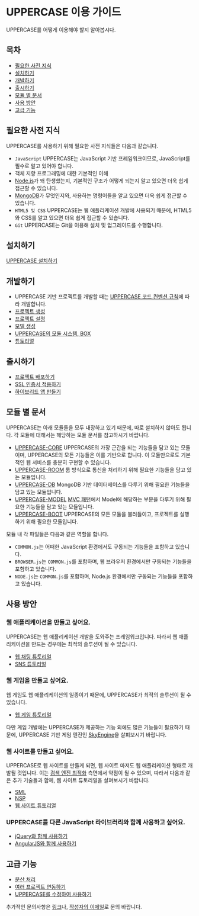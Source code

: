 # UPPERCASE 이용 가이드
UPPERCASE를 어떻게 이용해야 할지 알아봅시다.

## 목차
* [필요한 사전 지식](#필요한-사전-지식)
* [설치하기](#설치하기)
* [개발하기](#개발하기)
* [출시하기](#출시하기)
* [모듈 별 문서](#모듈-별-문서)
* [사용 방안](#사용-방안)
* [고급 기능](#고급-기능)

## 필요한 사전 지식
UPPERCASE를 사용하기 위해 필요한 사전 지식들은 다음과 같습니다.

* `JavaScript` UPPERCASE는 JavaScript 기반 프레임워크이므로, JavaScript를 필수로 알고 있어야 합니다.
* 객체 지향 프로그래밍에 대한 기본적인 이해
* [Node.js](http://nodejs.org)가 왜 탄생했는지, 기본적인 구조가 어떻게 되는지 알고 있으면 더욱 쉽게 접근할 수 있습니다.
* [MongoDB](http://www.mongodb.org)가 무엇인지와, 사용하는 명령어들을 알고 있으면 더욱 쉽게 접근할 수 있습니다.
* `HTML5 및 CSS` UPPERCASE는 웹 애플리케이션 개발에 사용되기 때문에, HTML5와 CSS를 알고 있으면 더욱 쉽게 접근할 수 있습니다.
* `Git` UPPERCASE는 Git을 이용해 설치 및 업그레이드를 수행합니다.

## 설치하기
[UPPERCASE 설치하기](INSTALL.md)

## 개발하기
* UPPERCASE 기반 프로젝트를 개발할 때는 [UPPERCASE 코드 컨벤션 규칙](GUIDE/CONVENTION.md)에 따라 개발합니다.
* [프로젝트 생성](GUIDE/CREATE_PROJECT.md)
* [프로젝트 설정](GUIDE/CONFIGURATION.md)
* [모델 생성](GUIDE/CREATE_MODEL.md)
* [UPPERCASE의 모듈 시스템, BOX](GUIDE/BOX.md)
* [튜토리얼](TUTORIAL.md)

## 출시하기
* [프로젝트 배포하기](GUIDE/DEPLOY.md)
* [SSL 인증서 적용하기](GUIDE/SSL.md)
* [하이브리드 앱 만들기](GUIDE/HYBRID_APP.md)

## 모듈 별 문서
UPPERCASE는 아래 모듈들을 모두 내장하고 있기 때문에, 따로 설치하지 않아도 됩니다. 각 모듈에 대해서는 해당하는 모듈 문서를 참고하시기 바랍니다.
* [UPPERCASE-CORE](GUIDE/UPPERCASE-CORE.md) UPPERCASE의 가장 근간을 되는 기능들을 담고 있는 모듈이며, UPPERCASE의 모든 기능들은 이를 기반으로 합니다. 이 모듈만으로도 기본적인 웹 서비스를 충분히 구현할 수 있습니다.
* [UPPERCASE-ROOM](GUIDE/UPPERCASE-ROOM.md) 룸 방식으로 통신을 처리하기 위해 필요한 기능들을 담고 있는 모듈입니다.
* [UPPERCASE-DB](GUIDE/UPPERCASE-DB.md) MongoDB 기반 데이터베이스를 다루기 위해 필요한 기능들을 담고 있는 모듈입니다.
* [UPPERCASE-MODEL](GUIDE/UPPERCASE-MODEL.md) [MVC 패턴](https://ko.wikipedia.org/wiki/%EB%AA%A8%EB%8D%B8-%EB%B7%B0-%EC%BB%A8%ED%8A%B8%EB%A1%A4%EB%9F%AC)에서 Model에 해당하는 부분을 다루기 위해 필요한 기능들을 담고 있는 모듈입니다.
* [UPPERCASE-BOOT](GUIDE/UPPERCASE-BOOT.md) UPPERCASE의 모든 모듈을 불러들이고, 프로젝트를 실행하기 위해 필요한 모듈입니다.

모듈 내 각 파일들은 다음과 같은 역할을 합니다.
* `COMMON.js`는 어떠한 JavaScript 환경에서도 구동되는 기능들을 포함하고 있습니다.
* `BROWSER.js`는 `COMMON.js`를 포함하며, 웹 브라우저 환경에서만 구동되는 기능들을 포함하고 있습니다.
* `NODE.js`는 `COMMON.js`를 포함하며, Node.js 환경에서만 구동되는 기능들을 포함하고 있습니다.

## 사용 방안
### 웹 애플리케이션을 만들고 싶어요.
UPPERCASE는 웹 애플리케이션 개발을 도와주는 프레임워크입니다. 따라서 웹 애플리케이션을 만드는 경우에는 최적의 솔루션이 될 수 있습니다.
* [웹 채팅 튜토리얼](https://github.com/Hanul/UPPERCASE-Chat-Tutorial)
* [SNS 튜토리얼](https://github.com/Hanul/UPPERCASE-SNS-Tutorial)

### 웹 게임을 만들고 싶어요.
웹 게임도 웹 애플리케이션의 일종이기 때문에, UPPERCASE가 최적의 솔루션이 될 수 있습니다.
* [웹 게임 튜토리얼](https://github.com/Hanul/UPPERCASE-Game-Tutorial)

다만 게임 개발에는 UPPERCASE가 제공하는 기능 외에도 많은 기능들이 필요하기 때문에, UPPERCASE 기반 게임 엔진인 [SkyEngine](http://skyengine.uppercase.io)을 살펴보시기 바랍니다.

### 웹 사이트를 만들고 싶어요.
UPPERCASE로 웹 사이트를 만들게 되면, 웹 사이트 마저도 웹 애플리케이션 형태로 개발될 것입니다. 이는 [검색 엔진 최적화](https://ko.wikipedia.org/wiki/%EA%B2%80%EC%83%89_%EC%97%94%EC%A7%84_%EC%B5%9C%EC%A0%81%ED%99%94) 측면에서 약점이 될 수 있으며, 따라서 다음과 같은 추가 기술들과 함께, 웹 사이트 튜토리얼을 살펴보시기 바랍니다.
* [SML](https://github.com/Hanul/SML)
* [NSP](https://github.com/Hanul/NSP)
* [웹 사이트 튜토리얼](https://github.com/Hanul/UPPERCASE-Site-Tutorial)

### UPPERCASE를 다른 JavaScript 라이브러리와 함께 사용하고 싶어요.
* [jQuery와 함께 사용하기](https://github.com/Hanul/UPPERCASE-with-jQuery)
* [AngularJS와 함께 사용하기](https://github.com/Hanul/UPPERCASE-with-AngularJS)

## 고급 기능
* [분산 처리](GUIDE/CLUSTERING.md)
* [여러 프로젝트 연동하기](GUIDE/MIX_PROJECT.md)
* [UPPERCASE를 수정하여 사용하기](GUIDE/MODIFY_UPPERCASE.md)

추가적인 문의사항은 [링크](../README.md#링크)나, [작성자의 이메일](mailto:hanul@hanul.me)로 문의 바랍니다.
